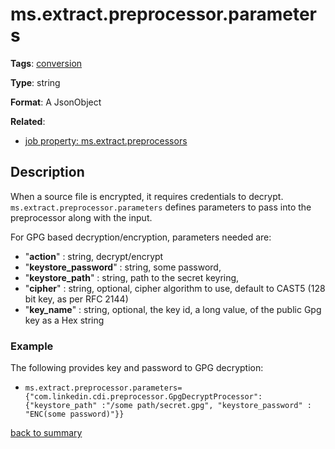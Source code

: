 # ms.extract.preprocessor.parameters

**Tags**: 
[conversion](categories.md#conversion-properties)

**Type**: string

**Format**: A JsonObject

**Related**:
- [job property: ms.extract.preprocessors](ms.extract.preprocessors.md)

## Description

When a source file is encrypted, it requires credentials to decrypt.
`ms.extract.preprocessor.parameters` defines parameters to pass into the 
preprocessor along with the input. 

For GPG based decryption/encryption, parameters needed are: 
- "**action**" : string, decrypt/encrypt
- "**keystore_password**" : string, some password,
- "**keystore_path**" : string, path to the secret keyring,
- "**cipher**" : string, optional, cipher algorithm to use, default to CAST5 (128 bit key, as per RFC 2144)
- "**key_name**" : string, optional, the key id, a long value, of the public Gpg key as a Hex string

### Example

The following provides key and password to GPG decryption:
- `ms.extract.preprocessor.parameters={"com.linkedin.cdi.preprocessor.GpgDecryptProcessor": {"keystore_path" :"/some path/secret.gpg", "keystore_password" : "ENC(some password)"}}`

[back to summary](summary.md#msextractpreprocessorparameters)
